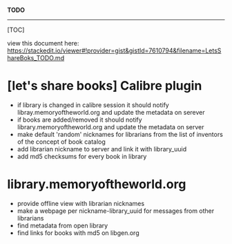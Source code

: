 **TODO**
- - -
[TOC]

view this document here: https://stackedit.io/viewer#!provider=gist&gistId=7610794&filename=LetsShareBoks_TODO.md


# [let's share books] Calibre plugin

- if library is changed in calibre session it should notify libray.memoryoftheworld.org and update the metadata on serever
- if books are added/removed it should notify library.memoryoftheworld.org and update the metadata on server
- make default 'random' nicknames for librarians from the list of inventors of the concept of book catalog
- add librarian nickname to server and link it with library_uuid
- add md5 checksums for every book in library

# library.memoryoftheworld.org

- provide offline view with librarian nicknames
- make a webpage per nickname-library_uuid for messages from other librarians
- find metadata from open library
- find links for books with md5 on libgen.org
